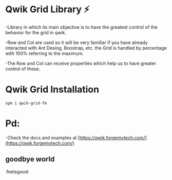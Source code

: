 # Qwik Grid Library ⚡️

-Library in which its main objective is to have the greatest control of the behavior for the grid in qwik.

-Row and Col are used so it will be very familiar if you have already interacted with Ant Desing, Boostrap, etc.
the Grid is handled by percentage with 100% referring to the maximum.

-The Row and Col can receive properties which help us to have greater control of these.

# Qwik Grid Installation

```
npm i qwik-grid-fm
```

# Pd:

-Check the docs and examples at [https://qwik.forgemytech.com/](https://qwik.forgemytech.com/)

## goodbye world 
:feelsgood:

